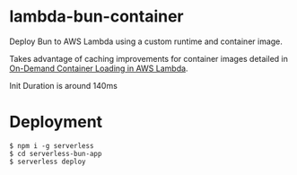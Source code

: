 # lambda-bun-container
Deploy Bun to AWS Lambda using a custom runtime and container image.

Takes advantage of caching improvements for container images detailed in [On-Demand Container Loading in AWS Lambda](https://arxiv.org/pdf/2305.13162.pdf).

Init Duration is around 140ms


# Deployment
```console
$ npm i -g serverless
$ cd serverless-bun-app
$ serverless deploy
```
